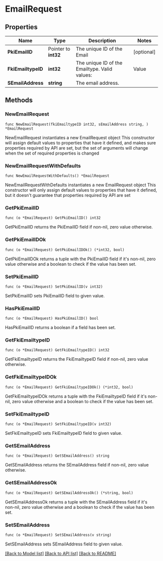 # EmailRequest

## Properties

Name | Type | Description | Notes
------------ | ------------- | ------------- | -------------
**PkiEmailID** | Pointer to **int32** | The unique ID of the Email | [optional] 
**FkiEmailtypeID** | **int32** | The unique ID of the Emailtype.  Valid values:  |Value|Description| |-|-| |1|Office| |2|Home| | 
**SEmailAddress** | **string** | The email address. | 

## Methods

### NewEmailRequest

`func NewEmailRequest(fkiEmailtypeID int32, sEmailAddress string, ) *EmailRequest`

NewEmailRequest instantiates a new EmailRequest object
This constructor will assign default values to properties that have it defined,
and makes sure properties required by API are set, but the set of arguments
will change when the set of required properties is changed

### NewEmailRequestWithDefaults

`func NewEmailRequestWithDefaults() *EmailRequest`

NewEmailRequestWithDefaults instantiates a new EmailRequest object
This constructor will only assign default values to properties that have it defined,
but it doesn't guarantee that properties required by API are set

### GetPkiEmailID

`func (o *EmailRequest) GetPkiEmailID() int32`

GetPkiEmailID returns the PkiEmailID field if non-nil, zero value otherwise.

### GetPkiEmailIDOk

`func (o *EmailRequest) GetPkiEmailIDOk() (*int32, bool)`

GetPkiEmailIDOk returns a tuple with the PkiEmailID field if it's non-nil, zero value otherwise
and a boolean to check if the value has been set.

### SetPkiEmailID

`func (o *EmailRequest) SetPkiEmailID(v int32)`

SetPkiEmailID sets PkiEmailID field to given value.

### HasPkiEmailID

`func (o *EmailRequest) HasPkiEmailID() bool`

HasPkiEmailID returns a boolean if a field has been set.

### GetFkiEmailtypeID

`func (o *EmailRequest) GetFkiEmailtypeID() int32`

GetFkiEmailtypeID returns the FkiEmailtypeID field if non-nil, zero value otherwise.

### GetFkiEmailtypeIDOk

`func (o *EmailRequest) GetFkiEmailtypeIDOk() (*int32, bool)`

GetFkiEmailtypeIDOk returns a tuple with the FkiEmailtypeID field if it's non-nil, zero value otherwise
and a boolean to check if the value has been set.

### SetFkiEmailtypeID

`func (o *EmailRequest) SetFkiEmailtypeID(v int32)`

SetFkiEmailtypeID sets FkiEmailtypeID field to given value.


### GetSEmailAddress

`func (o *EmailRequest) GetSEmailAddress() string`

GetSEmailAddress returns the SEmailAddress field if non-nil, zero value otherwise.

### GetSEmailAddressOk

`func (o *EmailRequest) GetSEmailAddressOk() (*string, bool)`

GetSEmailAddressOk returns a tuple with the SEmailAddress field if it's non-nil, zero value otherwise
and a boolean to check if the value has been set.

### SetSEmailAddress

`func (o *EmailRequest) SetSEmailAddress(v string)`

SetSEmailAddress sets SEmailAddress field to given value.



[[Back to Model list]](../README.md#documentation-for-models) [[Back to API list]](../README.md#documentation-for-api-endpoints) [[Back to README]](../README.md)



